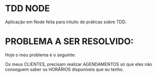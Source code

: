 # TDD NODE

Aplicação em Node feita para intuito de práticas sobre TDD.

# PROBLEMA A SER RESOLVIDO:

Hoje o meu problema é o seguinte:

Os meus CLIENTES, precisam realizar AGENDAMENTOS
só que eles não conseguem saber os HORÁRIOS
disponíveis que eu tenho.
